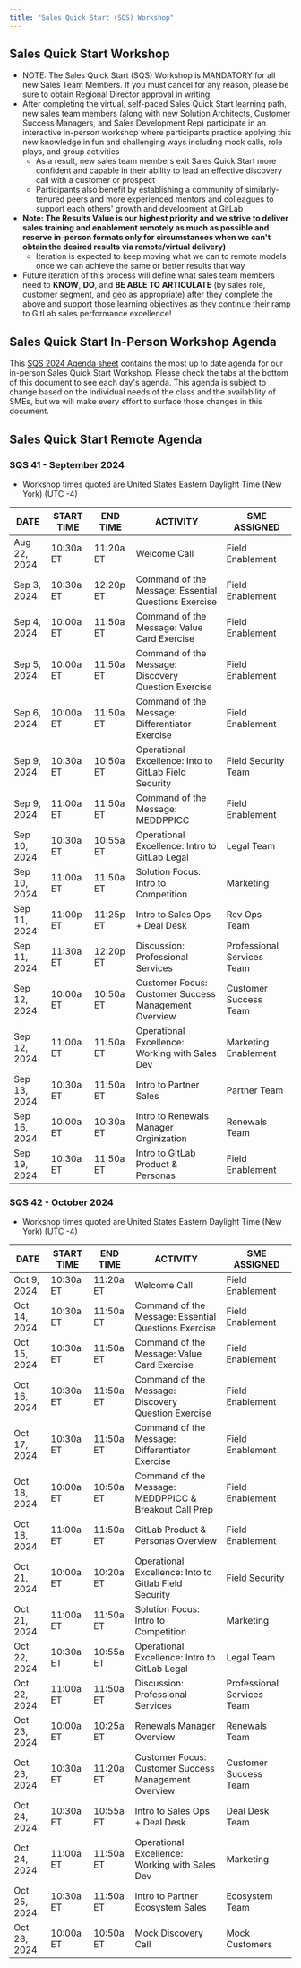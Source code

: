 ```yaml
---
title: "Sales Quick Start (SQS) Workshop"
---
```


## Sales Quick Start Workshop

- NOTE: The Sales Quick Start (SQS) Workshop is MANDATORY for all new Sales Team Members. If you must cancel for any reason, please be sure to obtain Regional Director approval in writing.
- After completing the virtual, self-paced Sales Quick Start learning path, new sales team members (along with new Solution Architects, Customer Success Managers, and Sales Development Rep) participate in an interactive in-person workshop where participants practice applying this new knowledge in fun and challenging ways including mock calls, role plays, and group activities
  - As a result, new sales team members exit Sales Quick Start more confident and capable in their ability to lead an effective discovery call with a customer or prospect
  - Participants also benefit by establishing a community of similarly-tenured peers and more experienced mentors and colleagues to support each others' growth and development at GitLab
- **Note: The Results Value is our highest priority and we strive to deliver sales training and enablement remotely as much as possible and reserve in-person formats only for circumstances when we can't obtain the desired results via remote/virtual delivery)**
  - Iteration is expected to keep moving what we can to remote models once we can achieve the same or better results that way
- Future iteration of this process will define what sales team members need to **KNOW**, **DO**, and **BE ABLE TO ARTICULATE** (by sales role, customer segment, and geo as appropriate) after they complete the above and support those learning objectives as they continue their ramp to GitLab sales performance excellence!

## Sales Quick Start In-Person Workshop Agenda

This [SQS 2024 Agenda sheet](https://docs.google.com/spreadsheets/d/1f64fZCKbrz7JEydEIkUeGZ16nQuLxNgD6RXEM2zEgws/edit?usp=sharing) contains the most up to date agenda for our in-person Sales Quick Start Workshop. Please check the tabs at the bottom of this document to see each day's agenda. This agenda is subject to change based on the individual needs of the class and the availability of SMEs, but we will make every effort to surface those changes in this document.

## Sales Quick Start Remote Agenda

### SQS 41 - September 2024

- Workshop times quoted are United States Eastern Daylight Time (New York) (UTC -4)

| DATE | START TIME | END TIME | ACTIVITY | SME ASSIGNED |
|------|------------|----------|----------|--------------|
| Aug 22, 2024 | 10:30a ET | 11:20a ET | Welcome Call | Field Enablement  |
| Sep 3, 2024 | 10:30a ET | 12:20p ET | Command of the Message: Essential Questions Exercise | Field Enablement  |
| Sep 4, 2024 | 10:00a ET | 11:50a ET | Command of the Message: Value Card Exercise | Field Enablement  |
| Sep 5, 2024 | 10:00a ET | 11:50a ET | Command of the Message: Discovery Question Exercise | Field Enablement  |
| Sep 6, 2024 | 10:00a ET | 11:50a ET | Command of the Message: Differentiator Exercise | Field Enablement  |
| Sep 9, 2024 | 10:30a ET | 10:50a ET | Operational Excellence: Into to GitLab Field Security | Field Security Team |
| Sep 9, 2024 | 11:00a ET | 11:50a ET | Command of the Message: MEDDPPICC  | Field Enablement |
| Sep 10, 2024 | 10:30a ET | 10:55a ET | Operational Excellence: Intro to GitLab Legal | Legal Team |
| Sep 10, 2024 | 11:00a ET | 11:50a ET | Solution Focus: Intro to Competition | Marketing |
| Sep 11, 2024 | 11:00p ET | 11:25p ET | Intro to Sales Ops + Deal Desk | Rev Ops Team |
| Sep 11, 2024 | 11:30a ET | 12:20p ET | Discussion: Professional Services | Professional Services Team |
| Sep 12, 2024 | 10:00a ET | 10:50a ET | Customer Focus: Customer Success Management Overview | Customer Success Team |
| Sep 12, 2024 | 11:00a ET | 11:50a ET | Operational Excellence: Working with Sales Dev | Marketing Enablement |
| Sep 13, 2024 | 10:30a ET | 11:50a ET | Intro to Partner Sales | Partner Team |
| Sep 16, 2024 | 10:00a ET | 10:30a ET | Intro to Renewals Manager Orginization | Renewals Team |
| Sep 19, 2024 | 10:30a ET | 11:50a ET | Intro to GitLab Product & Personas | Field Enablement |

### SQS 42 - October 2024

- Workshop times quoted are United States Eastern Daylight Time (New York) (UTC -4)

| DATE | START TIME | END TIME | ACTIVITY | SME ASSIGNED |
|------|------------|----------|----------|--------------|
| Oct 9, 2024 | 10:30a ET | 11:20a ET | Welcome Call | Field Enablement |
| Oct 14, 2024 | 10:30a ET | 11:50a ET | Command of the Message: Essential Questions Exercise | Field Enablement  |
| Oct 15, 2024 | 10:30a ET | 11:50a ET | Command of the Message: Value Card Exercise | Field Enablement |
| Oct 16, 2024 | 10:30a ET | 11:50a ET | Command of the Message: Discovery Question Exercise | Field Enablement |
| Oct 17, 2024 | 10:30a ET | 11:50a ET | Command of the Message: Differentiator Exercise |Field Enablement  |
| Oct 18, 2024 | 10:00a ET | 10:50a ET | Command of the Message: MEDDPPICC & Breakout Call Prep | Field Enablement |
| Oct 18, 2024 | 11:00a ET | 11:50a ET | GitLab Product & Personas Overview | Field Enablement  |
| Oct 21, 2024 | 10:00a ET | 10:20a ET | Operational Excellence: Into to Gitlab Field Security | Field Security |
| Oct 21, 2024 | 11:00a ET | 11:50a ET | Solution Focus: Intro to Competition | Marketing  |
| Oct 22, 2024 | 10:30a ET | 10:55a ET | Operational Excellence: Intro to GitLab Legal | Legal Team |
| Oct 22, 2024 | 11:00a ET | 11:50a ET | Discussion: Professional Services | Professional Services Team |
| Oct 23, 2024 | 10:00a ET | 10:25a ET | Renewals Manager Overview | Renewals Team  |
| Oct 23, 2024 | 10:30a ET | 11:20a ET | Customer Focus: Customer Success Management Overview | Customer Success Team |
| Oct 24, 2024 | 10:30a ET | 10:55a ET | Intro to Sales Ops + Deal Desk | Deal Desk Team |
| Oct 24, 2024 | 11:00a ET | 11:50a ET | Operational Excellence: Working with Sales Dev | Marketing |
| Oct 25, 2024 | 10:30a ET | 11:50a ET | Intro to Partner Ecosystem Sales | Ecosystem Team |
| Oct 28, 2024 | 10:00a ET | 10:50a ET | Mock Discovery Call | Mock Customers |
